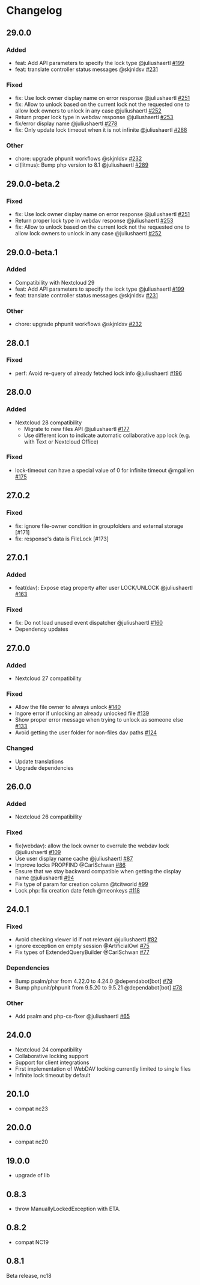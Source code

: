 # Changelog

## 29.0.0

### Added

- feat: Add API parameters to specify the lock type @juliushaertl [#199](https://github.com/nextcloud/files_lock/pull/199)
- feat: translate controller status messages @skjnldsv [#231](https://github.com/nextcloud/files_lock/pull/231)

### Fixed

- fix: Use lock owner display name on error response @juliushaertl [#251](https://github.com/nextcloud/files_lock/pull/251)
- fix: Allow to unlock based on the current lock not the requested one to allow lock owners to unlock in any case @juliushaertl [#252](https://github.com/nextcloud/files_lock/pull/252)
- Return proper lock type in webdav response @juliushaertl [#253](https://github.com/nextcloud/files_lock/pull/253)
- fix/error display name @juliushaertl [#278](https://github.com/nextcloud/files_lock/pull/278)
- fix: Only update lock timeout when it is not infinite @juliushaertl [#288](https://github.com/nextcloud/files_lock/pull/288)

### Other

- chore: upgrade phpunit workflows @skjnldsv [#232](https://github.com/nextcloud/files_lock/pull/232)
- ci(litmus): Bump php version to 8.1 @juliushaertl [#289](https://github.com/nextcloud/files_lock/pull/289)

## 29.0.0-beta.2

### Fixed

- fix: Use lock owner display name on error response @juliushaertl [#251](https://github.com/nextcloud/files_lock/pull/251)
- Return proper lock type in webdav response @juliushaertl [#253](https://github.com/nextcloud/files_lock/pull/253)
- fix: Allow to unlock based on the current lock not the requested one to allow lock owners to unlock in any case @juliushaertl [#252](https://github.com/nextcloud/files_lock/pull/252)

## 29.0.0-beta.1

### Added

- Compatibility with Nextcloud 29
- feat: Add API parameters to specify the lock type @juliushaertl [#199](https://github.com/nextcloud/files_lock/pull/199)
- feat: translate controller status messages @skjnldsv [#231](https://github.com/nextcloud/files_lock/pull/231)

### Other

- chore: upgrade phpunit workflows @skjnldsv [#232](https://github.com/nextcloud/files_lock/pull/232)

## 28.0.1

### Fixed

- perf: Avoid re-query of already fetched lock info @juliushaertl [#196](https://github.com/nextcloud/files_lock/pull/196)

## 28.0.0

### Added

- Nextcloud 28 compatibility
  - Migrate to new files API @juliushaertl [#177](https://github.com/nextcloud/files_lock/pull/177)
  - Use different icon to indicate automatic collaborative app lock (e.g. with Text or Nextcloud Office)

### Fixed

- lock-timeout can have a special value of 0 for infinite timeout @mgallien [#175](https://github.com/nextcloud/files_lock/pull/175)

## 27.0.2

### Fixed

- fix: ignore file-owner condition in groupfolders and external storage [#171]
- fix: response's data is FileLock [#173]

## 27.0.1

### Added

- feat(dav): Expose etag property after user LOCK/UNLOCK @juliushaertl [#163](https://github.com/nextcloud/files_lock/pull/163)

### Fixed

- fix: Do not load unused event dispatcher @juliushaertl [#160](https://github.com/nextcloud/files_lock/pull/160)
- Dependency updates


## 27.0.0

### Added

- Nextcloud 27 compatibility

### Fixed

- Allow the file owner to always unlock [#140](https://github.com/nextcloud/files_lock/pull/140)
- Ingore error if unlocking an already unlocked file [#139](https://github.com/nextcloud/files_lock/pull/139)
- Show proper error message when trying to unlock as someone else [#133](https://github.com/nextcloud/files_lock/pull/133)
- Avoid getting the user folder for non-files dav paths [#124](https://github.com/nextcloud/files_lock/pull/124)

### Changed

- Update translations
- Upgrade dependencies

## 26.0.0

### Added

- Nextcloud 26 compatibility

### Fixed

- fix(webdav): allow the lock owner to overrule the webdav lock @juliushaertl [#109](https://github.com/nextcloud/files_lock/pull/109)
- Use user display name cache @juliushaertl [#87](https://github.com/nextcloud/files_lock/pull/87)
- Improve locks PROPFIND @CarlSchwan [#86](https://github.com/nextcloud/files_lock/pull/86)
- Ensure that we stay backward compatible when getting the display name @juliushaertl [#94](https://github.com/nextcloud/files_lock/pull/94)
- Fix type of param for creation column @tcitworld [#99](https://github.com/nextcloud/files_lock/pull/99)
- Lock.php: fix creation date fetch @meonkeys [#118](https://github.com/nextcloud/files_lock/pull/118)

## 24.0.1

### Fixed

- Avoid checking viewer id if not relevant @juliushaertl [#82](https://github.com/nextcloud/files_lock/pull/82)
- ignore exception on empty session @ArtificialOwl [#75](https://github.com/nextcloud/files_lock/pull/75)
- Fix types of ExtendedQueryBuilder @CarlSchwan [#77](https://github.com/nextcloud/files_lock/pull/77)

### Dependencies

- Bump psalm/phar from 4.22.0 to 4.24.0 @dependabot[bot] [#79](https://github.com/nextcloud/files_lock/pull/79)
- Bump phpunit/phpunit from 9.5.20 to 9.5.21 @dependabot[bot] [#78](https://github.com/nextcloud/files_lock/pull/78)

### Other
- Add psalm and php-cs-fixer @juliushaertl [#65](https://github.com/nextcloud/files_lock/pull/65)

## 24.0.0

- Nextcloud 24 compatibility
- Collaborative locking support
- Support for client integrations
- First implementation of WebDAV locking currently limited to single files
- Infinite lock timeout by default

## 20.1.0

- compat nc23


## 20.0.0

- compat nc20


## 19.0.0

- upgrade of lib


## 0.8.3

- throw ManuallyLockedException with ETA.


## 0.8.2

- compat NC19


## 0.8.1

Beta release, nc18
